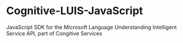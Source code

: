 # Cognitive-LUIS-JavaScript
JavaScript SDK for the Microsoft Language Understanding Intelligent Service API, part of Congitive Services

